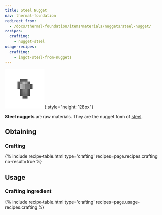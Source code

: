 ```yaml
---
title: Steel Nugget
nav: thermal-foundation
redirect_from:
  - /docs/thermal-foundation/items/materials/nuggets/steel-nugget/
recipes:
  crafting:
    - nugget-steel
usage-recipes:
  crafting:
    - ingot-steel-from-nuggets
---
```


![Steel nugget](/assets/images/thermal-foundation/nugget-steel.png){:style="height: 128px"}


**Steel nuggets** are raw materials. They are the nugget form of
[steel](/docs/steel-ingot/).


Obtaining
---------

### Crafting
{% include recipe-table.html type='crafting' recipes=page.recipes.crafting no-result=true %}


Usage
-----

### Crafting ingredient
{% include recipe-table.html type='crafting' recipes=page.usage-recipes.crafting %}
